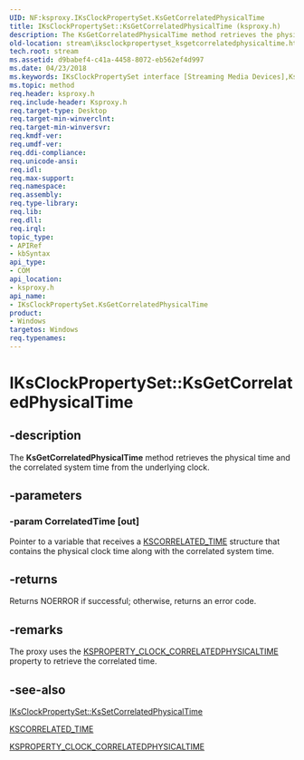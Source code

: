 ```yaml
---
UID: NF:ksproxy.IKsClockPropertySet.KsGetCorrelatedPhysicalTime
title: IKsClockPropertySet::KsGetCorrelatedPhysicalTime (ksproxy.h)
description: The KsGetCorrelatedPhysicalTime method retrieves the physical time and the correlated system time from the underlying clock.
old-location: stream\iksclockpropertyset_ksgetcorrelatedphysicaltime.htm
tech.root: stream
ms.assetid: d9babef4-c41a-4458-8072-eb562ef4d997
ms.date: 04/23/2018
ms.keywords: IKsClockPropertySet interface [Streaming Media Devices],KsGetCorrelatedPhysicalTime method, IKsClockPropertySet.KsGetCorrelatedPhysicalTime, IKsClockPropertySet::KsGetCorrelatedPhysicalTime, KsGetCorrelatedPhysicalTime, KsGetCorrelatedPhysicalTime method [Streaming Media Devices], KsGetCorrelatedPhysicalTime method [Streaming Media Devices],IKsClockPropertySet interface, ksproxy/IKsClockPropertySet::KsGetCorrelatedPhysicalTime, ksproxy_bab50759-78be-43b2-8346-2e1c88529899.xml, stream.iksclockpropertyset_ksgetcorrelatedphysicaltime
ms.topic: method
req.header: ksproxy.h
req.include-header: Ksproxy.h
req.target-type: Desktop
req.target-min-winverclnt: 
req.target-min-winversvr: 
req.kmdf-ver: 
req.umdf-ver: 
req.ddi-compliance: 
req.unicode-ansi: 
req.idl: 
req.max-support: 
req.namespace: 
req.assembly: 
req.type-library: 
req.lib: 
req.dll: 
req.irql: 
topic_type:
- APIRef
- kbSyntax
api_type:
- COM
api_location:
- ksproxy.h
api_name:
- IKsClockPropertySet.KsGetCorrelatedPhysicalTime
product:
- Windows
targetos: Windows
req.typenames: 
---
```


# IKsClockPropertySet::KsGetCorrelatedPhysicalTime


## -description


The <b>KsGetCorrelatedPhysicalTime</b> method retrieves the physical time and the correlated system time from the underlying clock. 


## -parameters




### -param CorrelatedTime [out]

Pointer to a variable that receives a <a href="https://msdn.microsoft.com/library/windows/hardware/ff561033">KSCORRELATED_TIME</a> structure that contains the physical clock time along with the correlated system time.


## -returns



Returns NOERROR if successful; otherwise, returns an error code.




## -remarks



The proxy uses the <a href="https://msdn.microsoft.com/library/windows/hardware/ff564461">KSPROPERTY_CLOCK_CORRELATEDPHYSICALTIME</a> property to retrieve the correlated time. 




## -see-also




<a href="https://msdn.microsoft.com/library/windows/hardware/ff559753">IKsClockPropertySet::KsSetCorrelatedPhysicalTime</a>



<a href="https://msdn.microsoft.com/library/windows/hardware/ff561033">KSCORRELATED_TIME</a>



<a href="https://msdn.microsoft.com/library/windows/hardware/ff564461">KSPROPERTY_CLOCK_CORRELATEDPHYSICALTIME</a>
 

 

